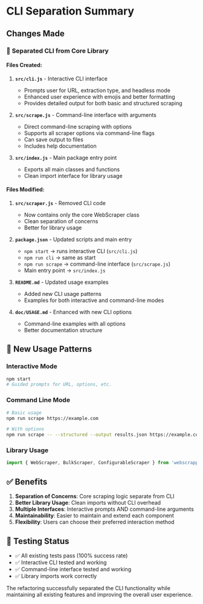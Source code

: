# CLI Separation Summary

## Changes Made

### 🔀 **Separated CLI from Core Library**

#### Files Created:
1. **`src/cli.js`** - Interactive CLI interface
   - Prompts user for URL, extraction type, and headless mode
   - Enhanced user experience with emojis and better formatting
   - Provides detailed output for both basic and structured scraping

2. **`src/scrape.js`** - Command-line interface with arguments
   - Direct command-line scraping with options
   - Supports all scraper options via command-line flags
   - Can save output to files
   - Includes help documentation

3. **`src/index.js`** - Main package entry point
   - Exports all main classes and functions
   - Clean import interface for library usage

#### Files Modified:
1. **`src/scraper.js`** - Removed CLI code
   - Now contains only the core WebScraper class
   - Clean separation of concerns
   - Better for library usage

2. **`package.json`** - Updated scripts and main entry
   - `npm start` → runs interactive CLI (`src/cli.js`)
   - `npm run cli` → same as start
   - `npm run scrape` → command-line interface (`src/scrape.js`)
   - Main entry point → `src/index.js`

3. **`README.md`** - Updated usage examples
   - Added new CLI usage patterns
   - Examples for both interactive and command-line modes

4. **`doc/USAGE.md`** - Enhanced with new CLI options
   - Command-line examples with all options
   - Better documentation structure

## 🚀 **New Usage Patterns**

### Interactive Mode
```bash
npm start
# Guided prompts for URL, options, etc.
```

### Command Line Mode
```bash
# Basic usage
npm run scrape https://example.com

# With options
npm run scrape -- --structured --output results.json https://example.com
```

### Library Usage
```javascript
import { WebScraper, BulkScraper, ConfigurableScraper } from 'webscrapper';
```

## ✅ **Benefits**

1. **Separation of Concerns**: Core scraping logic separate from CLI
2. **Better Library Usage**: Clean imports without CLI overhead
3. **Multiple Interfaces**: Interactive prompts AND command-line arguments
4. **Maintainability**: Easier to maintain and extend each component
5. **Flexibility**: Users can choose their preferred interaction method

## 🧪 **Testing Status**
- ✅ All existing tests pass (100% success rate)
- ✅ Interactive CLI tested and working
- ✅ Command-line interface tested and working
- ✅ Library imports work correctly

The refactoring successfully separated the CLI functionality while maintaining all existing features and improving the overall user experience.